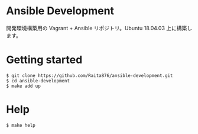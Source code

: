 # Ansible Development

開発環境構築用の Vagrant + Ansible リポジトリ。Ubuntu 18.04.03 上に構築します。

# Getting started

```
$ git clone https://github.com/Raita876/ansible-development.git
$ cd ansible-development
$ make add up
```

# Help

```
$ make help
```
